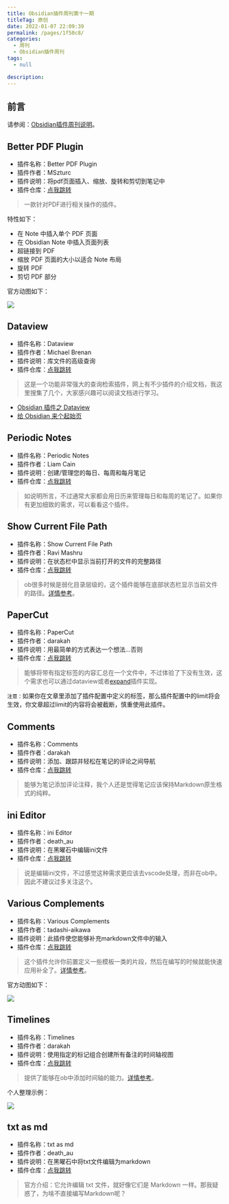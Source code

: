 ```yaml
---
title: Obsidian插件周刊第十一期
titleTag: 原创
date: 2022-01-07 22:09:39
permalink: /pages/1f50c8/
categories: 
  - 周刊
  - Obsidian插件周刊
tags: 
  - null

description: 
---
```


## 前言

请参阅：[Obsidian插件周刊说明](https://wiki.eryajf.net/pages/bcc523/)。

## Better PDF Plugin

- 插件名称：Better PDF Plugin
- 插件作者：MSzturc
- 插件说明：将pdf页面插入、缩放、旋转和剪切到笔记中
- 插件仓库：[点我跳转](https://github.com/MSzturc/obsidian-better-pdf-plugin)

>一款针对PDF进行相关操作的插件。

特性如下：

-   在 Note 中插入单个 PDF 页面
-   在 Obsidian Note 中插入页面列表
-   超链接到 PDF
-   缩放 PDF 页面的大小以适合 Note 布局
-   旋转 PDF
-   剪切 PDF 部分

官方动图如下：

![](http://t.eryajf.net/imgs/2022/01/c9058b8a2fdde5d6.gif)

## Dataview

- 插件名称：Dataview
- 插件作者：Michael Brenan
- 插件说明：库文件的高级查询
- 插件仓库：[点我跳转](https://github.com/blacksmithgu/obsidian-dataview)

>这是一个功能非常强大的查询检索插件，网上有不少插件的介绍文档，我这里搜集了几个，大家感兴趣可以阅读文档进行学习。

- [Obsidian 插件之 Dataview](https://zhuanlan.zhihu.com/p/373623264)
- [给 Obsidian 来个起始页](https://immmmm.com/obsidian-start-me-page/)

## Periodic Notes

- 插件名称：Periodic Notes
- 插件作者：Liam Cain
- 插件说明：创建/管理您的每日、每周和每月笔记
- 插件仓库：[点我跳转](https://github.com/liamcain/obsidian-periodic-notes)

> 如说明所言，不过通常大家都会用日历来管理每日和每周的笔记了。如果你有更加细致的需求，可以看看这个插件。

## Show Current File Path

- 插件名称：Show Current File Path
- 插件作者：Ravi Mashru
- 插件说明：在状态栏中显示当前打开的文件的完整路径
- 插件仓库：[点我跳转](https://github.com/ravimashru/obsidian-show-file-path)

>ob很多时候是弱化目录层级的，这个插件能够在底部状态栏显示当前文件的路径。[详情参考](https://wiki.eryajf.net/pages/6ed7fe/#show-file-path)。

## PaperCut

- 插件名称：PaperCut
- 插件作者：darakah
- 插件说明：用最简单的方式表达一个想法...否则
- 插件仓库：[点我跳转](https://github.com/Darakah/obsidian-paper-cut)

>能够将带有指定标签的内容汇总在一个文件中，不过体验了下没有生效，这个需求也可以通过dataview或者[expand](http://ob-plugin.eryajf.net/#/ob-plugin/02.Obsidian%E6%8F%92%E4%BB%B6%E5%91%A8%E5%88%8A%E7%AC%AC%E4%BA%8C%E6%9C%9F?id=text-expand)插件实现。

`注意：`如果你在文章里添加了插件配置中定义的标签，那么插件配置中的limit将会生效，你文章超过limit的内容将会被截断，慎重使用此插件。

## Comments

- 插件名称：Comments
- 插件作者：darakah
- 插件说明：添加、跟踪并轻松在笔记的评论之间导航
- 插件仓库：[点我跳转](https://github.com/Darakah/obsidian-comments-plugin)

>能够为笔记添加评论注释，我个人还是觉得笔记应该保持Markdown原生格式的纯粹。

## ini Editor

- 插件名称：ini Editor
- 插件作者：death_au
- 插件说明：在黑曜石中编辑ini文件
- 插件仓库：[点我跳转](https://github.com/deathau/ini-obsidian)

>说是编辑ini文件，不过感觉这种需求更应该去vscode处理，而非在ob中。因此不建议过多关注这个。

## Various Complements

- 插件名称：Various Complements
- 插件作者：tadashi-aikawa
- 插件说明：此插件使您能够补充markdown文件中的输入
- 插件仓库：[点我跳转](https://github.com/tadashi-aikawa/obsidian-various-complements-plugin)

>这个插件允许你前置定义一些模板一类的片段，然后在编写的时候就能快速应用补全了。[详情参考](https://wiki.eryajf.net/pages/6ed7fe/#various-complements)。

官方动图如下： 

![](http://t.eryajf.net/imgs/2021/12/1a22694d833e3e2c.gif)

## Timelines

- 插件名称：Timelines
- 插件作者：darakah
- 插件说明：使用指定的标记组合创建所有备注的时间轴视图
- 插件仓库：[点我跳转](https://github.com/Darakah/obsidian-timelines)

>提供了能够在ob中添加时间轴的能力。[详情参考](https://wiki.eryajf.net/pages/6ed7fe/#timelines)。

个人整理示例：

![](http://t.eryajf.net/imgs/2021/12/ff064b76d03b5688.gif)

## txt as md

- 插件名称：txt as md
- 插件作者：death_au
- 插件说明：在黑曜石中将txt文件编辑为markdown
- 插件仓库：[点我跳转](https://github.com/deathau/txt-as-md-obsidian)

>官方介绍：它允许编辑 txt 文件，就好像它们是 Markdown 一样。那我疑惑了，为啥不直接编写Markdown呢？
